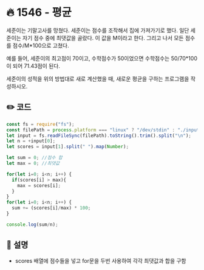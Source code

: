 # 🔥 1546 - 평균
세준이는 기말고사를 망쳤다. 세준이는 점수를 조작해서 집에 가져가기로 했다. 일단 세준이는 자기 점수 중에 최댓값을 골랐다. 이 값을 M이라고 한다. 그리고 나서 모든 점수를 점수/M*100으로 고쳤다.

예를 들어, 세준이의 최고점이 70이고, 수학점수가 50이었으면 수학점수는 50/70*100이 되어 71.43점이 된다.

세준이의 성적을 위의 방법대로 새로 계산했을 때, 새로운 평균을 구하는 프로그램을 작성하시오.

## ✏️ 코드

```js
const fs = require("fs");
const filePath = process.platform === "linux" ? "/dev/stdin" : "./input.txt";
let input = fs.readFileSync(filePath).toString().trim().split("\n");
let n = +input[0];
let scores = input[1].split(" ").map(Number);

let sum = 0; //점수 합
let max = 0; //최댓값

for(let i=0; i<n; i++) {
  if(scores[i] > max){
    max = scores[i];
  }
}
for(let i=0; i<n; i++) {
  sum += (scores[i]/max) * 100;
}

console.log(sum/n);
```

## 🌱 설명
- scores 배열에 점수들을 넣고 for문을 두번 사용하여 각각 최댓값과 합을 구함